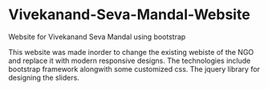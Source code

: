 # Vivekanand-Seva-Mandal-Website
Website for Vivekanand Seva Mandal using bootstrap

This website was made inorder to change the existing webiste of the NGO and replace it with modern responsive designs. The technologies include bootstrap framework alongwith some customized css.
The jquery library for designing the sliders.
